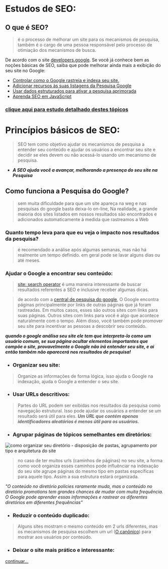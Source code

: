 # Estudos de SEO:  
## O que é SEO?  
> é o processo de melhorar um site para os mecanismos de pesquisa, também é o cargo de uma pessoa responsável pelo processo de otimiação dos mecanismos de busca.  

De acordo com o site [developers.google](https://developers.google.com/search/docs?hl=pt-br). Se você já conhece bem as noções básicas de SEO, saiba que pode melhorar ainda mais a exibição do seu site no Google:  
 - [Controlar como o Google rastreia e indexa seu site.](https://developers.google.com/search/docs/crawling-indexing?hl=pt-br)
 - [Adicionar recursos às suas listagens da Pesquisa Google](https://developers.google.com/search/docs/appearance/visual-elements-gallery?hl=pt-br)
 - [Usar dados estruturados para ativar a pesquisa aprimorada](https://developers.google.com/search/docs/appearance/structured-data/intro-structured-data?hl=pt-br)
 - [Aprenda SEO em JavaScript](https://developers.google.com/search/docs/crawling-indexing/javascript/javascript-seo-basics?hl=pt-br)

 ### [clique aqui para estudo detalhado destes tópicos](./more.md)
 # Princípios básicos de SEO:  
> SEO  tem como objetivo ajudar os mecanismos de pesquisa a entender seu conteúdo e ajudar os usuários a encontrar seu site e decidir se eles devem ou não acessá-lo usando um mecanismo de pesquisa.

- ***A SEO ajuda você a avançar, melhorando a presença do seu site na Pesquisa***

## Como funciona a Pesquisa do Google?  
> sem muita dificuldade para que um site apareça na weg e nas pesquisas do google basta deixa-lo on-line, Na realidade, a grande maioria dos sites listados em nossos resultados são encontrados e adicionados automaticamente à medida que rastreamos a Web
### Quanto tempo leva para que eu veja o impacto nos resultados da pesquisa?
> é recomendado a análise após algumas semanas, mas não há realmente um tempo definido. em geral pode se lavar alguns dias ou até meses.  
### Ajudar o Google a encontrar seu conteúdo:  
> [site: search operator](https://search.google.com/search-console/welcome) é uma maneira interessante de buscar resultados referentes a SEO e inclusive receber algumas dicas.  

>de acordo com a [central de pesquisa do google](https://developers.google.com/search/docs/fundamentals/seo-starter-guide?hl=pt-br), O Google encontra páginas principalmente por links de outras páginas que já foram rastreadas. Em muitos casos, esses são outros sites com links para suas páginas. Outros sites com links para você é algo que acontece naturalmente com o tempo. Além disso, você também pode promover seu site para incentivar as pessoas a descobrir seu conteúdo.

***quando o google análisa seu site ele tem que interpreta-lo como um usuário comum, se sua página ocultar elementos importantes que compõe o site, provavelmente o Google não irá entender seu site, e ai então também não aparecerá nos resultados de pesquisa!***

- ### Organizar seu site:  
 >Organize as informações de forma lógica, isso ajuda o Google na indexação, ajuda o Google a entender o seu site.
- ### Usar URLs descritivos:
>Partes do URL podem ser exibidas nos resultados da pesquisa como navegação estrutural. Isso pode ajudar os usuários a entender se um resultado será útil para eles.
***Um URL que contém apenas identificadores aleatórios é menos útil para os usuários.***
 - ### Agrupar páginas de tópicos semelhantes em diretórios:  
 ![como organizar seu diretório - disposição de pastas, agrupamento por tipo e arquitetura do site](https://developers.google.com/static/search/docs/images/grouping-pages-in-directories.png?hl=pt-br)

 > no caso de ter muitos urls (caminhos de páginas) no seu site, a forma como você organiza esses caminhos pode influênciar na indexação do seu site agrupe páginas do mesmo tipo em pastas específicas para aquele tipo. Assim a sua estrutura estará organizada.  

 _"O conteúdo no diretório policies raramente muda, mas o conteúdo no diretório promotions tem grandes chances de mudar com muita frequência. O Google pode aprender essas informações e rastrear os diferentes diretórios em diferentes frequências"_
 - ### Reduzir o conteúdo duplicado:
 > Alguns sites mostram o mesmo conteúdo em 2 urls diferentes, mas os mecanismos de pesquisa escolhem um url ([O canônico](./canonico.md)) para mostrar aos usuários por conteúdo.

 - ### Deixar o site mais prático e interessante:
 [continuar...](https://developers.google.com/search/docs/fundamentals/seo-starter-guide?hl=pt-br)